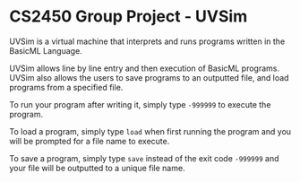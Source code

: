 # CS2450 Group Project - UVSim

UVSim is a virtual machine that interprets and runs programs written in the BasicML Language.

UVSim allows line by line entry and then execution of BasicML programs. UVSim also allows the users to save programs to an outputted file, and load programs from a specified file.

To run your program after writing it, simply type `-999999` to execute the program.

To load a program, simply type `load` when first running the program and you will be prompted for a file name to execute.

To save a program, simply type `save` instead of the exit code `-999999` and your file will be outputted to a unique file name. 